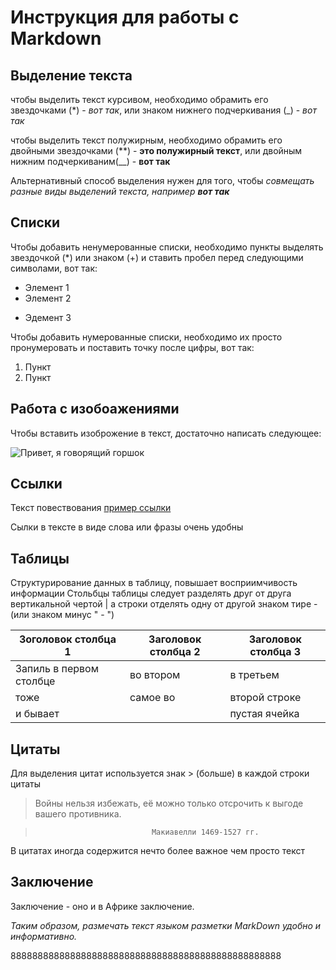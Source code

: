 # Инструкция для работы с Markdown

## Выделение текста

чтобы выделить текст курсивом, необходимо обрамить его звездочками (*) - *вот так*, или знаком нижнего подчеркивания (_) - _вот так_

чтобы выделить текст полужирным, необходимо обрамить его двойными звездочками (**) - **это полужирный текст**, или двойным нижним подчеркиваним(__) - __вот так__

Альтернативный способ выделения нужен для того, чтобы _совмещать разные виды выделений текста, например **вот так**_

## Списки

Чтобы добавить ненумерованные списки, необходимо пункты выделять звездочкой (*) или знаком (+) и ставить пробел перед следующими символами, вот так:
* Элемент 1
* Элемент 2
+ Эдемент 3


Чтобы добавить нумерованные списки, необходимо их просто пронумеровать и поставить точку после цифры, вот так:
1. Пункт
2. Пункт

## Работа с изобоажениями

Чтобы вставить изоброжение в текст, достаточно написать следующее:

![Привет, я говорящий горшок](gorshok.jpg)

## Ссылки

Текст повествования [пример ссылки](http://example.com "Всплывающая подсказка")

Сылки в тексте в виде слова или фразы очень удобны

## Таблицы

Структурирование данных в таблицу, повышает восприимчивость информации
Стольбцы таблицы следует разделять друг от друга вертикальной чертой | 
а строки отделять одну от другой знаком тире - (или знаком минус " - ")


|Зоголовок столбца 1|Заголовок столбца 2|Заголовок столбца 3|
|--|---|--|
|Запиль в первом столбце|во втором|в третьем|
|тоже|самое во |второй строке|
|и бывает ||пустая ячейка|


## Цитаты

Для выделения цитат используется знак > (больше) в каждой строки цитаты  

> Войны нельзя избежать, её  можно только отсрочить к выгоде вашего противника.  

>                               Макиавелли 1469-1527 гг.

В цитатах иногда содержится нечто более важное чем просто текст

## Заключение

Заключение - оно и в Африке заключение.


_Таким образом, размечать текст языком разметки MarkDown удобно и информативно._





88888888888888888888888888888888888888888888888888


